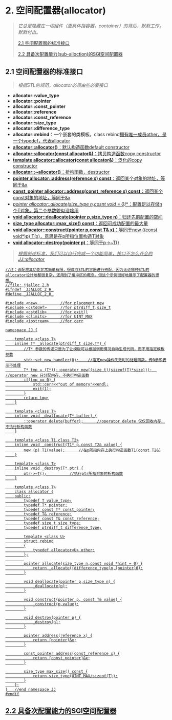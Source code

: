 # 2. 空间配置器(allocator)
> *它总是隐藏在一切组件（更具体指容器，container）的背后，默默工作，默默付出。*
> 
> [2.1 空间配置器的标准接口](#21-空间配置器的标准接口)
> 
> [2.2 具备次配置能力(sub-alloction)的SGI空间配置器](#22-具备次配置能力的SGI空间配置器)

## 2.1 空间配置器的标准接口
> *根据STL的规范，allocator必须由些必要接口*

* **allocator::value_type**
* **allocator::pointer**
* **allocator::const_pointer**
* **allocator::reference**
* **allocator::const_reference**
* **allocator::size_type**
* **allocator::difference_type**
* **allocator::rebind**：一个嵌套的类模板。class rebind<U>拥有唯一成员other，是一个typedef，代表allocator<U>
* **allocator::allocator()**：默认构造函数default constructor
* **allocator::allocator(const allocator&)**：拷贝构造函数copy constructor
* **template<class U> allocator::allocator(const allocator<U>&)**：泛化的copy constructor
* **allocator::~allocator()**：析构函数，destructor
* **pointer allocator::address(reference x) const**：返回某个对象的地址，等同于&x
* **const_pointer allocator::address(const_reference x) const**：返回某个const对象的地址，等同于&x
* **pointer allocator::allocate(size_type n,cosnt void* = 0)**：配置足以存储n个T对象。第二个参数貌似没啥用
* **void allocator::deallocate(pointer p,size_type n)**：归还先前配置的空间
* **size_type allocator::max_size() const**：返回可成功配置的最大量
* **void allocator::construct(pointer p,const T& x)**：等同于new ((const void*)p) T(x)，意思是在p所指位置构造T对象
* **void allocator::destroy(pointer p)**：等同于p->~T()

> *根据前述标准，我们可以自行完成一个功能简单，接口不怎么齐全的[JJ::allocator](code/jjalloc_2.h)*

    //注：该配置其功能非常简单有限，很难与STL的容器进行搭配，因为无论哪种STL的allocator设计地都很复杂，还用到了缓冲区的概念。但这个示例很好地展示了配置器的思想。
    //file: jjalloc_2.h
    #ifndef _JJALLOC_2_H_
    #define _JJALLOC_2_H_

    #include <new>          //for placement new
    #include <cstddef>      //for ptrdiff_t,size_t
    #include <cstdlib>      //for exit()
    #include <climits>      //for UINT_MAX
    #include <iostream>     //for cerr

    namespace JJ {

        template <class T>
        inline T* _allocate(ptrdiff_t size,T*) {
            //T* 参数的传递只是为了让模板可以根据调用情况自动生成代码，而不用指定模板参数
            std::set_new_handler(0);    //指定new操作失败时的处理函数，传0参即表示不处理
            T* tmp = (T*)(::operator new((size_t)(sizeof(T)*size)));  //operator new 只分配内存，不执行构造函数
            if(tmp == 0) {
                std::cerr<<"out of memory"<<endl;
                exit(1);
            }
            return tmp;
        }

        template <class T>
        inline void _deallocate(T* buffer) {
            ::operator delete(buffer);      //operator delete 仅仅回收内存，不执行析构函数
        }

        template <class T1,class T2>
        inline void _construct(T1* p,const T2& value) {
            new (p) T1(value);      //在p所指内存上执行构造函数T1(const T2&)
        }

        template <class T>
        inline void _destroy(T* ptr) {
            ptr->~T();          //执行ptr所指对象的析构函数
        }

        template <class T>
        class allocator {
        public:
            typedef T value_type;
            typedef T* pointer;
            typedef const T* const_pointer;
            typedef T& reference;
            typedef const T& const_reference;
            typedef size_t size_type;
            typedef ptrdiff_t difference_type;

            template <class U>
            struct rebind
            {
                typedef allocator<U> other;
            };
            
            pointer allocate(size_type n,const void *hint = 0) {
                return _allocate((difference_type)n,(pointer)0);
            }

            void deallocate(pointer p,size_type n) {
                _deallocate(p);
            }

            void construct(pointer p, const T& value) {
                _construct(p,value);
            }

            void destroy(pointer p) {
                _destroy(p);
            }

            pointer address(reference x) {
                return (pointer)&x;
            }

            const_pointer address(const_reference x) {
                return (const_pointer)&x;
            }

            size_type max_size() const {
                return size_type(UINT_MAX/sizeof(T));
            }
        };
    }   //end namespace JJ
    #endif

## 2.2 具备次配置能力的SGI空间配置器
